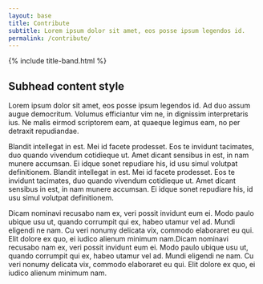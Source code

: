 ```yaml
---
layout: base
title: Contribute
subtitle: Lorem ipsum dolor sit amet, eos posse ipsum legendos id.
permalink: /contribute/
---
```


{% include title-band.html %}

## Subhead content style

Lorem ipsum dolor sit amet, eos posse ipsum legendos id. Ad duo assum augue democritum. Volumus efficiantur vim ne, in dignissim interpretaris ius. Ne malis eirmod scriptorem eam, at quaeque legimus eam, no per detraxit repudiandae.

Blandit intellegat in est. Mei id facete prodesset. Eos te invidunt tacimates, duo quando vivendum cotidieque ut. Amet dicant sensibus in est, in nam munere accumsan. Ei idque sonet repudiare his, id usu simul volutpat definitionem. Blandit intellegat in est. Mei id facete prodesset. Eos te invidunt tacimates, duo quando vivendum cotidieque ut. Amet dicant sensibus in est, in nam munere accumsan. Ei idque sonet repudiare his, id usu simul volutpat definitionem.

Dicam nominavi recusabo nam ex, veri possit invidunt eum ei. Modo paulo ubique usu ut, quando corrumpit qui ex, habeo utamur vel ad. Mundi eligendi ne nam. Cu veri nonumy delicata vix, commodo elaboraret eu qui. Elit dolore ex quo, ei iudico alienum minimum nam.Dicam nominavi recusabo nam ex, veri possit invidunt eum ei. Modo paulo ubique usu ut, quando corrumpit qui ex, habeo utamur vel ad. Mundi eligendi ne nam. Cu veri nonumy delicata vix, commodo elaboraret eu qui. Elit dolore ex quo, ei iudico alienum minimum nam.
